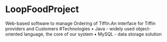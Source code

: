 # LoopFoodProject
Web-based software to manage Ordering of Tiffin.An interface for Tiffin providers and Customers
#Technologies
•	Java - widely used object-oriented language, the core of our system
•	MySQL - data storage solution
